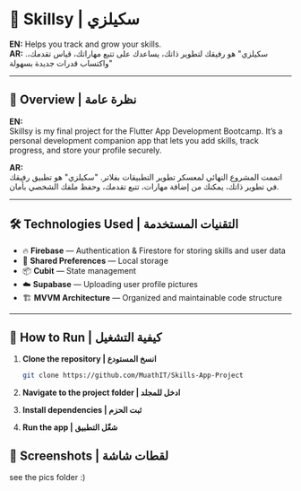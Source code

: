 # 🌟 Skillsy | سكيلزي

**EN:** Helps you track and grow your skills.  
**AR:** .سكيلزي" هو رفيقك لتطوير ذاتك، يساعدك على تتبع مهاراتك، قياس تقدمك، واكتساب قدرات جديدة بسهولة"  

---

## 📱 Overview | نظرة عامة
**EN:**  
Skillsy is my final project for the Flutter App Development Bootcamp. It’s a personal development companion app that lets you add skills, track progress, and store your profile securely.

**AR:**  
                                                                                                                                                            اتممت المشروع النهائي لمعسكر تطوير التطبيقات بفلاتر. "سكيلزي" هو تطبيق رفيقك في تطوير ذاتك، يمكنك من إضافة مهارات، تتبع تقدمك، وحفظ ملفك الشخصي بأمان. 

---

## 🛠️ Technologies Used | التقنيات المستخدمة
- 🔥 **Firebase** — Authentication & Firestore for storing skills and user data  
- 💾 **Shared Preferences** — Local storage  
- 📦 **Cubit** — State management  
- ☁️ **Supabase** — Uploading user profile pictures  
- 🏗️ **MVVM Architecture** — Organized and maintainable code structure  

---

## 🚀 How to Run | كيفية التشغيل
1. **Clone the repository | انسخ المستودع**  
   ```bash
   git clone https://github.com/MuathIT/Skills-App-Project
   
2. **Navigate to the project folder | ادخل للمجلد**
   
3. **Install dependencies | ثبت الحزم**

4. **Run the app | شغّل التطبيق**

## 📸 Screenshots | لقطات شاشة
see the pics folder :)
